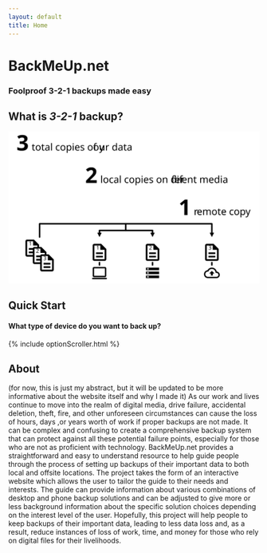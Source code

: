 ```yaml
---
layout: default
title: Home
---
```

# BackMeUp.net
### Foolproof 3-2-1 backups made easy

## What is *3-2-1* backup?
![3-2-1 Graphic](images/321GraphicNoTitle.svg)

## Quick Start
#### What type of device do you want to back up?
<!--- ##### Select all that apply --->

{% include optionScroller.html %}

## About
(for now, this is just my abstract, but it will be updated to be more informative about the website itself and why I made it)
As our work and lives continue to move into the realm of digital media, drive failure, accidental deletion, theft, fire, and other unforeseen circumstances can cause the loss of hours, days ,or years worth of work if proper backups are not made. It can be complex and confusing to create a comprehensive backup system that can protect against all these potential failure points, especially for those who are not as proficient with technology. BackMeUp.net provides a straightforward and easy to understand resource to help guide people through the process of setting up backups of their important data to both local and offsite locations. The project takes the form of an interactive website which allows the user to tailor the guide to their needs and interests. The guide can provide information about various combinations of desktop and phone backup solutions and can be adjusted to give more or less background information about the specific solution choices depending on the interest level of the user. Hopefully, this project will help people to keep backups of their important data, leading to less data loss and, as a result, reduce instances of loss of work, time, and money for those who rely on digital files for their livelihoods.